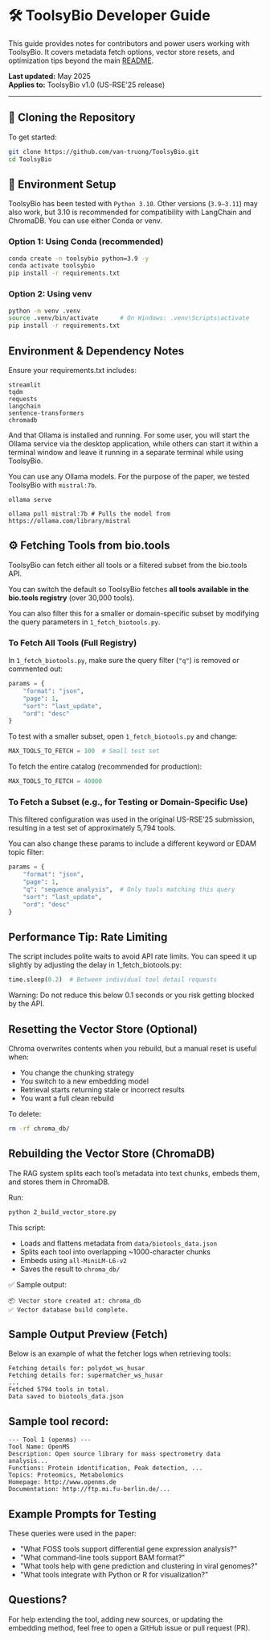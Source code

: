 # 🛠️ ToolsyBio Developer Guide

This guide provides notes for contributors and power users working with ToolsyBio. It covers metadata fetch options, vector store resets, and optimization tips beyond the main [README](../README.md).

**Last updated:** May 2025  
**Applies to:** ToolsyBio v1.0 (US-RSE'25 release)

---

## 🚀 Cloning the Repository

To get started:

```bash
git clone https://github.com/van-truong/ToolsyBio.git
cd ToolsyBio
```

## 🧪 Environment Setup
ToolsyBio has been tested with `Python 3.10`. Other versions (`3.9–3.11`) may also work, but 3.10 is recommended for compatibility with LangChain and ChromaDB. You can use either Conda or venv.

### Option 1: Using Conda (recommended)
```bash
conda create -n toolsybio python=3.9 -y
conda activate toolsybio
pip install -r requirements.txt
```

### Option 2: Using venv
```bash
python -m venv .venv
source .venv/bin/activate      # On Windows: .venv\Scripts\activate
pip install -r requirements.txt
```

## Environment & Dependency Notes
Ensure your requirements.txt includes:
```
streamlit
tqdm
requests
langchain
sentence-transformers
chromadb
```

And that Ollama is installed and running. For some user, you will start the Ollama service via the desktop application, while others can start it within a terminal window and leave it running in a separate terminal while using ToolsyBio.

You can use any Ollama models. For the purpose of the paper, we tested ToolsyBio with `mistral:7b`. 

```
ollama serve
```

```
ollama pull mistral:7b # Pulls the model from https://ollama.com/library/mistral
```

## ⚙️ Fetching Tools from bio.tools
ToolsyBio can fetch either all tools or a filtered subset from the bio.tools API.

You can switch the default so ToolsyBio fetches **all tools available in the bio.tools registry** (over 30,000 tools).

You can also filter this for a smaller or domain-specific subset by modifying the query parameters in `1_fetch_biotools.py`.

### To Fetch All Tools (Full Registry)
In `1_fetch_biotools.py`, make sure the query filter (`"q"`) is removed or commented out:

```python
params = {
    "format": "json",
    "page": 1,
    "sort": "last_update",
    "ord": "desc"
}
```

To test with a smaller subset, open `1_fetch_biotools.py` and change:

```python
MAX_TOOLS_TO_FETCH = 100  # Small test set
```

To fetch the entire catalog (recommended for production):

```python
MAX_TOOLS_TO_FETCH = 40000
```

### To Fetch a Subset (e.g., for Testing or Domain-Specific Use)
This filtered configuration was used in the original US-RSE’25 submission, resulting in a test set of approximately 5,794 tools.

You can also change these params to include a different keyword or EDAM topic filter:

```python
params = {
    "format": "json",
    "page": 1,
    "q": "sequence analysis",  # Only tools matching this query
    "sort": "last_update",
    "ord": "desc"
}
```

## Performance Tip: Rate Limiting
The script includes polite waits to avoid API rate limits. You can speed it up slightly by adjusting the delay in 1_fetch_biotools.py:

```python
time.sleep(0.2)  # Between individual tool detail requests
```
Warning: Do not reduce this below 0.1 seconds or you risk getting blocked by the API.

## Resetting the Vector Store (Optional)
Chroma overwrites contents when you rebuild, but a manual reset is useful when:
* You change the chunking strategy
* You switch to a new embedding model
* Retrieval starts returning stale or incorrect results
* You want a full clean rebuild

To delete:

```bash
rm -rf chroma_db/
```

## Rebuilding the Vector Store (ChromaDB)
The RAG system splits each tool’s metadata into text chunks, embeds them, and stores them in ChromaDB.

Run:

```bash
python 2_build_vector_store.py
```

This script:
* Loads and flattens metadata from `data/biotools_data.json`
* Splits each tool into overlapping ~1000-character chunks
* Embeds using `all-MiniLM-L6-v2`
* Saves the result to `chroma_db/`

✅ Sample output:
```
📦 Vector store created at: chroma_db
✅ Vector database build complete.
```

## Sample Output Preview (Fetch)
Below is an example of what the fetcher logs when retrieving tools:

```
Fetching details for: polydot_ws_husar
Fetching details for: supermatcher_ws_husar
...
Fetched 5794 tools in total.
Data saved to biotools_data.json
```

## Sample tool record:
```
--- Tool 1 (openms) ---
Tool Name: OpenMS
Description: Open source library for mass spectrometry data analysis...
Functions: Protein identification, Peak detection, ...
Topics: Proteomics, Metabolomics
Homepage: http://www.openms.de
Documentation: http://ftp.mi.fu-berlin.de/...
```

## Example Prompts for Testing
These queries were used in the paper:
* "What FOSS tools support differential gene expression analysis?"
* "What command-line tools support BAM format?"
* "What tools help with gene prediction and clustering in viral genomes?"
* "What tools integrate with Python or R for visualization?"

## Questions?
For help extending the tool, adding new sources, or updating the embedding method, feel free to open a GitHub issue or pull request (PR).